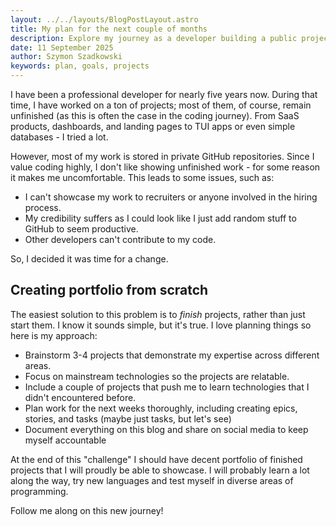 ```yaml
---
layout: ../../layouts/BlogPostLayout.astro
title: My plan for the next couple of months
description: Explore my journey as a developer building a public project portfolio, finishing diverse coding projects, and sharing practical tips for showcasing your skills.
date: 11 September 2025
author: Szymon Szadkowski
keywords: plan, goals, projects
---
```


I have been a professional developer for nearly five years now. During that 
time, I have worked on a ton of projects; most of them, of course, remain 
unfinished (as this is often the case in the coding journey). 
From SaaS products, dashboards, and landing pages to TUI apps or even 
simple databases - I tried a lot. 

However, most of my work is stored in private GitHub repositories. 
Since I value coding highly, I don't like showing unfinished work - 
for some reason it makes me uncomfortable. This leads to some issues, such as:

- I can't showcase my work to recruiters or anyone involved in 
the hiring process.
- My credibility suffers as I could look like I just add random stuff to GitHub
to seem productive.
- Other developers can't contribute to my code.

So, I decided it was time for a change.

## Creating portfolio from scratch

The easiest solution to this problem is to _finish_ projects, rather than
just start them. I know it sounds simple, but it's true. I love planning 
things so here is my approach:

- Brainstorm 3-4 projects that demonstrate my expertise across different areas.
- Focus on mainstream technologies so the projects are relatable.
- Include a couple of projects that push me to learn technologies that I didn't 
encountered before.
- Plan work for the next weeks thoroughly, including creating epics, stories, 
and tasks (maybe just tasks, but let's see)
- Document everything on this blog and share on social media to keep myself
accountable

At the end of this "challenge" I should have decent portfolio of finished 
projects that I will proudly be able to showcase. I will probably learn a lot 
along the way, try new languages and test myself in diverse areas of programming.

Follow me along on this new journey!
